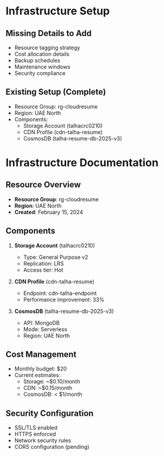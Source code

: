 # Infrastructure Setup

## Missing Details to Add

- Resource tagging strategy
- Cost allocation details
- Backup schedules
- Maintenance windows
- Security compliance

## Existing Setup (Complete)

- Resource Group: rg-cloudresume
- Region: UAE North
- Components:
  - Storage Account (talhacrc0210)
  - CDN Profile (cdn-talha-resume)
  - CosmosDB (talha-resume-db-2025-v3)

# Infrastructure Documentation

## Resource Overview

- **Resource Group**: rg-cloudresume
- **Region**: UAE North
- **Created**: February 15, 2024

## Components

1. **Storage Account** (talhacrc0210)

   - Type: General Purpose v2
   - Replication: LRS
   - Access tier: Hot

2. **CDN Profile** (cdn-talha-resume)

   - Endpoint: cdn-talha-endpoint
   - Performance improvement: 33%

3. **CosmosDB** (talha-resume-db-2025-v3)
   - API: MongoDB
   - Mode: Serverless
   - Region: UAE North

## Cost Management

- Monthly budget: $20
- Current estimates:
  - Storage: ~$0.10/month
  - CDN: ~$0.15/month
  - CosmosDB: < $1/month

## Security Configuration

- SSL/TLS enabled
- HTTPS enforced
- Network security rules
- CORS configuration (pending)
